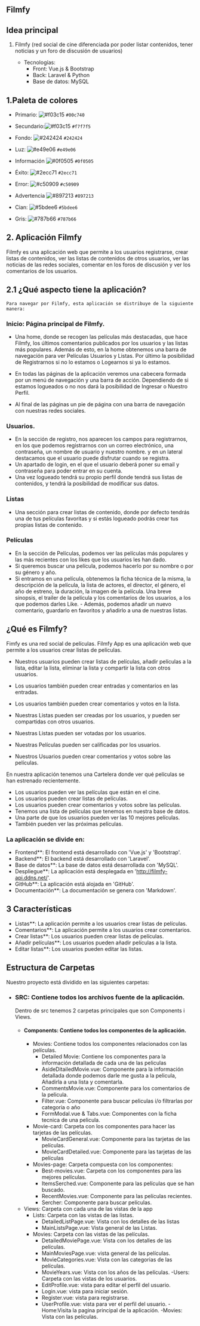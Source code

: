 ## Filmfy

## Idea principal
1. Filmfy (red social de cine diferenciada por poder listar contenidos, tener noticias y un foro de discusión de usuarios)

    - Tecnologías: 
      - Front: Vue.js & Bootstrap
      - Back: Laravel & Python
      - Base de datos: MySQL

## 1.Paleta de colores

- Primario:  ![#f03c15](https://via.placeholder.com/15/f03c15/000000?text=+) `#00c740`
 
- Secundario:![#f03c15](https://via.placeholder.com/15/f03c15/000000?text=+)  `#f7f7f5`
- Fondo: ![#242424](https://via.placeholder.com/15/f03c15/000000?text=+) `#242424`
- Luz: ![#e49e06](https://via.placeholder.com/15/f03c15/000000?text=+) `#e49e06`
- Información ![#0f0505](https://via.placeholder.com/15/f03c15/000000?text=+) `#0f0505`
- Éxito: ![#2ecc71](https://via.placeholder.com/15/f03c15/000000?text=+) `#2ecc71`
- Error: ![#c50909](https://via.placeholder.com/15/f03c15/000000?text=+) `#c50909`
- Advertencia ![#897213](https://via.placeholder.com/15/f03c15/000000?text=+) `#897213`
- Cian: ![#5bdee6](https://via.placeholder.com/15/f03c15/000000?text=+) `#5bdee6`
- Gris: ![#787b66](https://via.placeholder.com/15/f03c15/000000?text=+) `#787b66`

  

## 2. Aplicación Filmfy

Filmfy es una aplicación web que permite a los usuarios registrarse, crear listas de contenidos, ver las listas de contenidos de otros usuarios, ver las noticias de las redes sociales, comentar en los foros de discusión y ver los comentarios de los usuarios.

## 2.1 ¿Qué aspecto tiene la aplicación?

    Para navegar por Filmfy, esta aplicación se distribuye de la siguiente manera:

### Inicio: Página principal de Filmfy.
- Una home, donde se recogen las películas más destacadas, que hace Filmfy, los últimos comentarios publicados por los usuarios y las listas más populares. Además de esto, en la home obtenemos una barra de navegación para ver Películas Usuarios y Listas. Por último la posibilidad de Registrarnos si no lo estamos o Logearnos si ya lo estamos.

- En todas las páginas de la aplicación veremos una cabecera formada por un menú de navegación y una barra de acción. Dependiendo de si estamos logueados o no nos dará la posibilidad de Ingresar o Nuestro Perfil.

- Al final de las páginas un pie de página con una barra de navegación con nuestras redes sociales.

### Usuarios.
- En la sección de registro, nos aparecen los campos para registrarnos, en los que podemos registrarnos con un correo electrónico, una contraseña, un nombre de usuario y nuestro nombre. y en un lateral destacamos que el usuario puede disfrutar cuando se registra.
- Un apartado de login, en el que el usuario deberá poner su email y contraseña para poder entrar en su cuenta.
- Una vez logueado tendrá su propio perfil donde tendrá sus listas de contenidos, y tendrá la posibilidad de modificar sus datos.

### Listas
- Una sección para crear listas de contenido, donde por defecto tendrás una de tus películas favoritas y si estás logueado podrás crear tus propias listas de contenido.

### Películas
- En la sección de Películas, podemos ver las películas más populares y las más recientes con los likes que los usuarios les han dado.
- Si queremos buscar una película, podemos hacerlo por su nombre o por su género y año.
- Si entramos en una película, obtenemos la ficha técnica de la misma, la descripción de la película, la lista de actores, el director, el género, el año de estreno, la duración, la imagen de la película. Una breve sinopsis, el trailer de la película y los comentarios de los usuarios, a los que podemos darles Like.
      - Además, podemos añadir un nuevo comentario, guardarlo en favoritos y añadirlo a una de nuestras listas.


## ¿Qué es Filmfy?

Fimfy es una red social de películas.
Filmfy App es una aplicación web que permite a los usuarios crear listas de películas.
- Nuestros usuarios pueden crear listas de películas, añadir películas a la lista, editar la lista, eliminar la lista y compartir la lista con otros usuarios.

- Los usuarios también pueden crear entradas y comentarios en las entradas.
- Los usuarios también pueden crear comentarios y votos en la lista.
- Nuestras Listas pueden ser creadas por los usuarios, y pueden ser compartidas con otros usuarios.
- Nuestras Listas pueden ser votadas por los usuarios.
- Nuestras Películas pueden ser calificadas por los usuarios.
- Nuestros Usuarios pueden crear comentarios y votos sobre las películas.

  
En nuestra aplicación tenemos una Cartelera donde ver qué películas se han estrenado recientemente.
- Los usuarios pueden ver las películas que están en el cine.
- Los usuarios pueden crear listas de películas.
- Los usuarios pueden crear comentarios y votos sobre las películas.
- Tenemos una lista de películas que tenemos en nuestra base de datos.
- Una parte de que los usuarios pueden ver las 10 mejores películas.
- También pueden ver las próximas películas.

    
### La aplicación se divide en:
- Frontend**: El frontend está desarrollado con 'Vue.js' y 'Bootstrap'.
- Backend**: El backend está desarrollado con 'Laravel'.
- Base de datos**: La base de datos está desarrollada con 'MySQL'.
- Despliegue**: La aplicación está desplegada en 'http://filmfy-api.ddns.net/'.
- GitHub**: La aplicación está alojada en 'GitHub'.
- Documentación**: La documentación se genera con 'Markdown'.



## 3 Características
- Listas**: La aplicación permite a los usuarios crear listas de películas.
- Comentarios**: La aplicación permite a los usuarios crear comentarios.
- Crear listas**: Los usuarios pueden crear listas de películas.
- Añadir películas**: Los usuarios pueden añadir películas a la lista.
- Editar listas**: Los usuarios pueden editar las listas.

## Estructura de Carpetas

Nuestro proyecto está dividido en las siguientes carpetas:

- ### SRC: Contiene todos los archivos fuente de la aplicación.
    Dentro de src tenemos 2 carpetas principales que son Components i Views.

  - #### Components: Contiene todos los componentes de la aplicación.
    - Movies: Contiene todos los componentes relacionados con las películas.
         - Detailed Movie: Contiene los componentes para la información detallada de cada una de las peliculas   
        - AsideDitailedMovie.vue: Componente para la información detallada donde podemos darle me gusta a la pelicula, Añadirla a una lista y comentarla.
        - CommentsMovie.vue: Componente para los comentarios de la pelicula.
        - Filter.vue: Componente para buscar peliculas i/o filtrarlas por categoria o año
        - FormModal.vue & Tabs.vue: Componentes con la ficha tecnica de una pelicula.
    - Movie-card: Carpeta con los componentes para hacer las tarjetas de las películas.
        - MovieCardGeneral.vue: Componente para las tarjetas de las películas.
        - MovieCardDetailed.vue: Componente para las tarjetas de las películas 
    - Movies-page: Carpeta compuesta con los componentes:
        - Best-movies.vue: Carpeta con los componentes para las mejores películas.
        - ItemsSerched.vue: Componente para las películas que se han buscado.
        - RecentMovies.vue: Componente para las películas recientes.
        - Sercher: Componente para buscar películas.
  - Views: Carpeta con cada una de las vistas de la app
    - Lists: Carpeta con las vistas de las listas.
        - DetailedListPage.vue: Vista con los detalles de las listas
        - MainListsPage.vue: Vista general de las Listas.
    - Movies: Carpeta con las vistas de las películas.
        - DetailedMoviePage.vue: Vista con los detalles de las películas.
        - MainMoviesPage.vue:  vista general de las películas.
        - MovieCategories.vue: Vista con las categorias de las películas.
        - MovieYears.vue: Vista con los años de las películas.
    -Users: Carpeta con las vistas de los usuarios.
        - EditProfile.vue: vista para editar el perfil del usuario.
        - Login.vue: vista para iniciar sesión.
        - Register.vue: vista para registrarse.
        - UserProfile.vue: vista para ver el perfil del usuario.
    -Home:Visita la pagina principal de la aplicación.
    -Movies: Vista con las películas.
